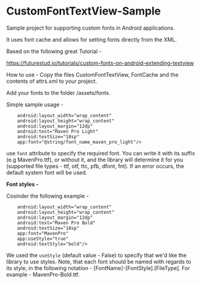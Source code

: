 # CustomFontTextView-Sample
Sample project for supporting custom fonts in Android applications.

It uses font cache and allows for setting fonts directly from the XML.

Based on the following great Tutorial - 

https://futurestud.io/tutorials/custom-fonts-on-android-extending-textview


How to use - 
Copy the files CustomFontTextView, FontCache and the contents of attrs.xml to your project.

Add your fonts to the folder /assets/fonts.

Simple sample usage - 

```xml<sample.font.custom.customfonttextviewsample.CustomFontTextView
	android:layout_width="wrap_content"
	android:layout_height="wrap_content"
	android:layout_margin="12dp"
	android:text="Maven Pro Light"
	android:textSize="18sp"
	app:font="@string/font_name_maven_pro_light"/>
```

use `font` attribute to specify the required font. You can write it with its suffix (e.g MavenPro.ttf), or without it, and the library will determine it for you (supported file types - ttf, otf, ttc, pfb, dfont, fnt). If an error occurs, the default system font will be used.

<b>Font styles - </b>

Cosinder the following example - 

```xml<sample.font.custom.customfonttextviewsample.CustomFontTextView
	android:layout_width="wrap_content"
	android:layout_height="wrap_content"
	android:layout_margin="12dp"
	android:text="Maven Pro Bold"
	android:textSize="18sp"
	app:font="MavenPro"
	app:useStyle="true"
	android:textStyle="bold"/>
```
        
We used the `useStyle` (default value - False) to specify that we'd like the library to use styles. Note, that each font should be named with regards to its style, in the following notation - [FontName]-[FontStyle].[FileType].
For example - MavenPro-Bold.ttf.

